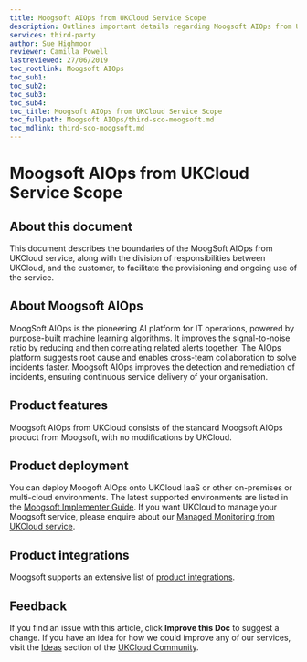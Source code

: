 ```yaml
---
title: Moogsoft AIOps from UKCloud Service Scope
description: Outlines important details regarding Moogsoft AIOps from UKCloud
services: third-party
author: Sue Highmoor
reviewer: Camilla Powell
lastreviewed: 27/06/2019
toc_rootlink: Moogsoft AIOps
toc_sub1: 
toc_sub2:
toc_sub3:
toc_sub4:
toc_title: Moogsoft AIOps from UKCloud Service Scope
toc_fullpath: Moogsoft AIOps/third-sco-moogsoft.md
toc_mdlink: third-sco-moogsoft.md
---
```


# Moogsoft AIOps from UKCloud Service Scope

## About this document

This document describes the boundaries of the MoogSoft AIOps from UKCloud service, along with the division of responsibilities between UKCloud, and the customer, to facilitate the provisioning and ongoing use of the service.

## About Moogsoft AIOps

MoogSoft AIOps is the pioneering AI platform for IT operations, powered by purpose-built machine learning algorithms. It improves the signal-to-noise ratio by reducing and then correlating related alerts together. The AIOps platform suggests root cause and enables cross-team collaboration to solve incidents faster. Moogsoft AIOps improves the detection and remediation of incidents, ensuring continuous service delivery of your organisation.

## Product features

Moogsoft AIOps from UKCloud consists of the standard Moogsoft AIOps product from Moogsoft, with no modifications by UKCloud.

## Product deployment

You can deploy Moogoft AIOps onto UKCloud IaaS or other on-premises or multi-cloud environments. The latest supported environments are listed in the [Moogsoft Implementer Guide](https://docs.moogsoft.com/en/implementer-guide.html). If you want UKCloud to manage your Moogsoft service, please enquire about our [Managed Monitoring from UKCloud service](../managed-services/man-sd-monitoring.md).

## Product integrations

Moogsoft supports an extensive list of [product integrations](https://docs.moogsoft.com/en/integrations.html).

## Feedback

If you find an issue with this article, click **Improve this Doc** to suggest a change. If you have an idea for how we could improve any of our services, visit the [Ideas](https://community.ukcloud.com/ideas) section of the [UKCloud Community](https://community.ukcloud.com).
